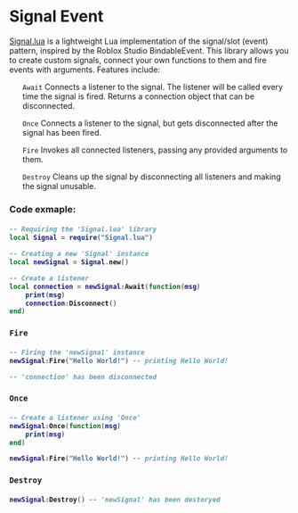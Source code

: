 <h1>Signal Event</h1>

<a href="signal.lua">Signal.lua</a> is a lightweight Lua implementation of the signal/slot (event) pattern, inspired by the Roblox Studio BindableEvent. This library allows you to create custom signals, connect your own functions to them and fire events with arguments. Features include: 
<li style="list-style:none">
<ul><code>Await</code> Connects a listener to the signal. The listener will be called every time the signal is fired. Returns a connection object that can be disconnected.</ul>
<ul><code>Once</code> Connects a listener to the signal, but gets disconnected after the signal has been fired.</ul>
<ul><code>Fire</code> Invokes all connected listeners, passing any provided arguments to them.</ul>
<ul><code>Destroy</code> Cleans up the signal by disconnecting all listeners and making the signal unusable.</ul>
</li>

### Code exmaple:
<h4>

```lua
-- Requiring the 'Signal.lua' library
local Signal = require("Signal.lua")

-- Creating a new 'Signal' instance
local newSignal = Signal.new()

-- Create a listener
local connection = newSignal:Await(function(msg)
    print(msg)
    connection:Disconnect()
end)
```
</h4>

### <code>Fire</code>
<h4>

```lua
-- Firing the 'newSignal' instance
newSignal:Fire("Hello World!") -- printing Hello World!

-- 'connection' has been disconnected
```
</h4>

### <code>Once</code>
<h4>

```lua
-- Create a listener using 'Once'
newSignal:Once(function(msg)
    print(msg)
end)

newSignal:Fire("Hello World!") -- printing Hello World!
```
</h4>

### <code>Destroy</code>
<h4>

```lua
newSignal:Destroy() -- 'newSignal' has been destoryed
```
</h4>
